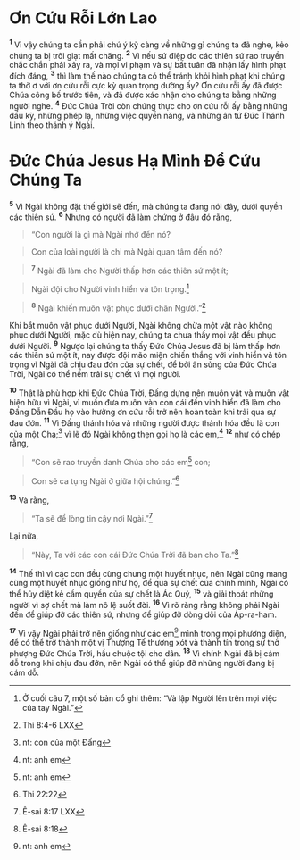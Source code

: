 # Ơn Cứu Rỗi Lớn Lao
<sup><b>1</b></sup> Vì vậy chúng ta cần phải chú ý kỹ càng về những gì chúng ta đã nghe, kẻo chúng ta bị trôi giạt mất chăng. <sup><b>2</b></sup> Vì nếu sứ điệp do các thiên sứ rao truyền chắc chắn phải xảy ra, và mọi vi phạm và sự bất tuân đã nhận lấy hình phạt đích đáng, <sup><b>3</b></sup> thì làm thế nào chúng ta có thể tránh khỏi hình phạt khi chúng ta thờ ơ với ơn cứu rỗi cực kỳ quan trọng dường ấy? Ơn cứu rỗi ấy đã được Chúa công bố trước tiên, và đã được xác nhận cho chúng ta bằng những người nghe. <sup><b>4</b></sup> Đức Chúa Trời còn chứng thực cho ơn cứu rỗi ấy bằng những dấu kỳ, những phép lạ, những việc quyền năng, và những ân tứ Đức Thánh Linh theo thánh ý Ngài.


# Đức Chúa Jesus Hạ Mình Để Cứu Chúng Ta
<sup><b>5</b></sup> Vì Ngài không đặt thế giới sẽ đến, mà chúng ta đang nói đây, dưới quyền các thiên sứ. <sup><b>6</b></sup> Nhưng có người đã làm chứng ở đâu đó rằng,


> “Con người là gì mà Ngài nhớ đến nó?
>


> Con của loài người là chi mà Ngài quan tâm đến nó?
>


> <sup><b>7</b></sup> Ngài đã làm cho Người thấp hơn các thiên sứ một ít;
>


> Ngài đội cho Người vinh hiển và tôn trọng.[^1]
>


> <sup><b>8</b></sup> Ngài khiến muôn vật phục dưới chân Người.”[^2]
>

Khi bắt muôn vật phục dưới Người, Ngài không chừa một vật nào không phục dưới Người, mặc dù hiện nay, chúng ta chưa thấy mọi vật đều phục dưới Người. <sup><b>9</b></sup> Ngược lại chúng ta thấy Đức Chúa Jesus đã bị làm thấp hơn các thiên sứ một ít, nay được đội mão miện chiến thắng với vinh hiển và tôn trọng vì Ngài đã chịu đau đớn của sự chết, để bởi ân sủng của Đức Chúa Trời, Ngài có thể nếm trải sự chết vì mọi người.

<sup><b>10</b></sup> Thật là phù hợp khi Đức Chúa Trời, Đấng dựng nên muôn vật và muôn vật hiện hữu vì Ngài, vì muốn đưa muôn vàn con cái đến vinh hiển đã làm cho Đấng Dẫn Đầu họ vào hưởng ơn cứu rỗi trở nên hoàn toàn khi trải qua sự đau đớn. <sup><b>11</b></sup> Vì Đấng thánh hóa và những người được thánh hóa đều là con của một Cha;[^3] vì lẽ đó Ngài không thẹn gọi họ là các em,[^4] <sup><b>12</b></sup> như có chép rằng,


> “Con sẽ rao truyền danh Chúa cho các em[^5] con;
>


> Con sẽ ca tụng Ngài ở giữa hội chúng.”[^6]
>

<sup><b>13</b></sup> Và rằng,


> “Ta sẽ để lòng tin cậy nơi Ngài.”[^7]
>

Lại nữa,


> “Này, Ta với các con cái Đức Chúa Trời đã ban cho Ta.”[^8]
>

<sup><b>14</b></sup> Thế thì vì các con đều cùng chung một huyết nhục, nên Ngài cũng mang cùng một huyết nhục giống như họ, để qua sự chết của chính mình, Ngài có thể hủy diệt kẻ cầm quyền của sự chết là Ác Quỷ, <sup><b>15</b></sup> và giải thoát những người vì sợ chết mà làm nô lệ suốt đời. <sup><b>16</b></sup> Vì rõ ràng rằng không phải Ngài đến để giúp đỡ các thiên sứ, nhưng để giúp đỡ dòng dõi của Áp-ra-ham.

<sup><b>17</b></sup> Vì vậy Ngài phải trở nên giống như các em[^9] mình trong mọi phương diện, để có thể trở thành một vị Thượng Tế thương xót và thành tín trong sự thờ phượng Đức Chúa Trời, hầu chuộc tội cho dân. <sup><b>18</b></sup> Vì chính Ngài đã bị cám dỗ trong khi chịu đau đớn, nên Ngài có thể giúp đỡ những người đang bị cám dỗ.

[^1]: Ở cuối câu 7, một số bản cổ ghi thêm: “Và lập Người lên trên mọi việc của tay Ngài.”
[^2]: Thi 8:4-6 LXX
[^3]: nt: con của một Đấng
[^4]: nt: anh em
[^5]: nt: anh em
[^6]: Thi 22:22
[^7]: Ê-sai 8:17 LXX
[^8]: Ê-sai 8:18
[^9]: nt: anh em